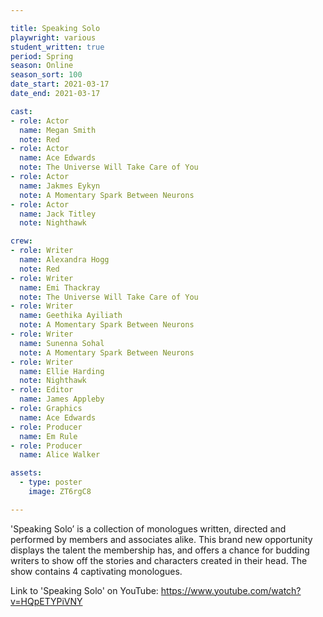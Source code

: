 ```yaml
---

title: Speaking Solo
playwright: various
student_written: true
period: Spring
season: Online
season_sort: 100
date_start: 2021-03-17
date_end: 2021-03-17

cast:
- role: Actor
  name: Megan Smith
  note: Red
- role: Actor  
  name: Ace Edwards
  note: The Universe Will Take Care of You
- role: Actor 
  name: Jakmes Eykyn
  note: A Momentary Spark Between Neurons
- role: Actor 
  name: Jack Titley
  note: Nighthawk

crew: 
- role: Writer
  name: Alexandra Hogg
  note: Red
- role: Writer
  name: Emi Thackray
  note: The Universe Will Take Care of You
- role: Writer
  name: Geethika Ayiliath
  note: A Momentary Spark Between Neurons
- role: Writer
  name: Sunenna Sohal
  note: A Momentary Spark Between Neurons
- role: Writer
  name: Ellie Harding
  note: Nighthawk
- role: Editor
  name: James Appleby
- role: Graphics
  name: Ace Edwards
- role: Producer
  name: Em Rule
- role: Producer
  name: Alice Walker

assets:
  - type: poster
    image: ZT6rgC8

---
```

'Speaking Solo’ is a collection of monologues written, directed and performed by members and associates alike. This brand new opportunity displays the talent the membership has, and offers a chance for budding writers to show off the stories and characters created in their head. The show contains 4 captivating monologues.

Link to 'Speaking Solo' on YouTube: https://www.youtube.com/watch?v=HQpETYPiVNY

